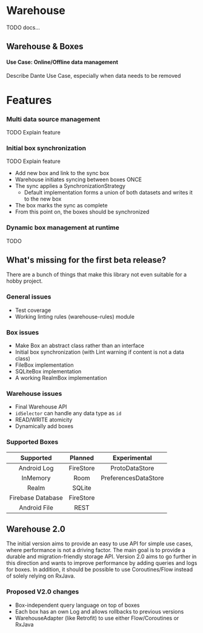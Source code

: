 # Warehouse

TODO docs...

## Warehouse & Boxes

#### Use Case: Online/Offline data management
Describe Dante Use Case, especially when data needs to be removed

# Features

### Multi data source management
TODO Explain feature

### Initial box synchronization
TODO Explain feature

* Add new box and link to the sync box
* Warehouse initiates syncing between boxes ONCE
* The sync applies a SynchronizationStrategy
  * Default implementation forms a union of both datasets and writes it to the new box
* The box marks the sync as complete
* From this point on, the boxes should be synchronized

### Dynamic box management at runtime
TODO

## What's missing for the first beta release?

There are a bunch of things that make this library not even suitable
for a hobby project.

### General issues
- Test coverage
- Working linting rules (warehouse-rules) module

### Box issues
- Make Box an abstract class rather than an interface
- Initial box synchronization (with Lint warning if content is not a data class)
- FileBox implementation
- SQLiteBox implementation
- A working RealmBox implementation

### Warehouse issues
- Final Warehouse API
- `idSelector` can handle any data type as `id`
- READ/WRITE atomicity
- Dynamically add boxes

### Supported Boxes
| **Supported** | **Planned** | **Experimental** |
|:---------:|:------------:|:--------:|
| Android Log          | FireStore             | ProtoDataStore        |
| InMemory         | Room             | PreferencesDataStore        |
| Realm          | SQLite             |         |
| Firebase Database          | FireStore             |         |
| Android File          | REST             |         |

## Warehouse 2.0

The initial version aims to provide an easy to use API for simple use cases, where
performance is not a driving factor. The main goal is to provide a durable and
migration-friendly storage API. Version 2.0 aims to go further in this direction
and wants to improve performance by adding queries and logs for boxes. In addition,
it should be possible to use Coroutines/Flow instead of solely relying on RxJava.

### Proposed V2.0 changes
- Box-independent query language on top of boxes
- Each box has an own Log and allows rollbacks to previous versions
- WarehouseAdapter (like Retrofit) to use either Flow/Coroutines or RxJava
